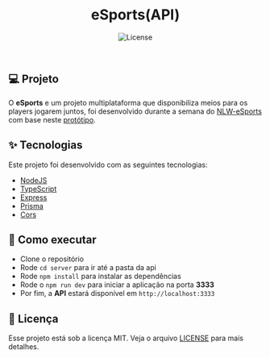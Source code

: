 <h1 align="center">eSports(API)</h1>

<p align="center">
  <img alt="License" src="https://img.shields.io/static/v1?label=license&message=MIT&color=0d47a1&labelColor=000000">
</p>

<br>

## 💻 Projeto

O <b>eSports</b> e um projeto multiplataforma que disponibiliza meios para os players jogarem juntos, foi desenvolvido durante a semana do [NLW-eSports](https://github.com/rocketseat-education) com base neste [protótipo](https://www.figma.com/file/GA28J5IkFOqDd3IGpqgqnK/NLW-eSports).

## ✨ Tecnologias

Este projeto foi desenvolvido com as seguintes tecnologias:

- [NodeJS](https://nodejs.org/en/)
- [TypeScript](https://www.typescriptlang.org/)
- [Express](https://expressjs.com/)
- [Prisma](https://www.prisma.io/)
- [Cors](https://github.com/expressjs/cors)

## 🚀 Como executar

- Clone o repositório
- Rode `cd server` para ir até a pasta da api
- Rode `npm install` para instalar as dependências
- Rode o `npm run dev` para iniciar a aplicação na porta <b>3333</b>
- Por fim, a <b>API</b> estará disponível em `http://localhost:3333`



## 📄 Licença

Esse projeto está sob a licença MIT. Veja o arquivo [LICENSE](../LICENSE) para mais detalhes.
